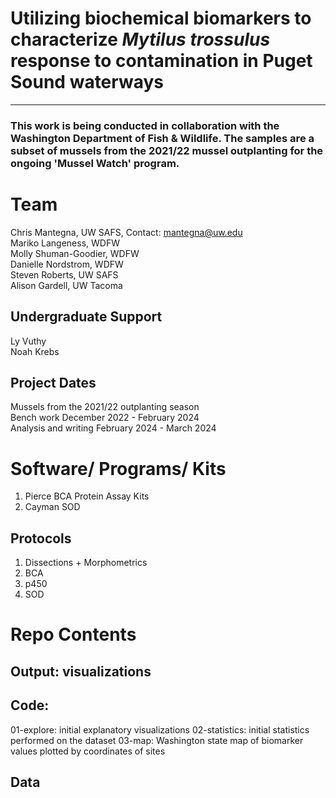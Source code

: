 # Utilizing biochemical biomarkers to characterize *Mytilus trossulus* response to contamination in Puget Sound waterways
--- 
### This work is being conducted in collaboration with the Washington Department of Fish & Wildlife. The samples are a subset of mussels from the 2021/22 mussel outplanting for the ongoing 'Mussel Watch' program.   

# Team
Chris Mantegna, UW SAFS, Contact: mantegna@uw.edu\
Mariko Langeness, WDFW\
Molly Shuman-Goodier, WDFW\
Danielle Nordstrom, WDFW\
Steven Roberts, UW SAFS\
Alison Gardell, UW Tacoma 

## Undergraduate Support
Ly Vuthy\
Noah Krebs 


## Project Dates
Mussels from the 2021/22 outplanting season\
Bench work December 2022 - February 2024\
Analysis and writing February 2024 - March 2024

# Software/ Programs/ Kits
1. Pierce BCA Protein Assay Kits
2. Cayman SOD
## Protocols 
1. Dissections + Morphometrics
2. BCA
3. p450
4. SOD
# Repo Contents
## Output: visualizations
## Code:
01-explore: initial explanatory visualizations
02-statistics: initial statistics performed on the dataset
03-map: Washington state map of biomarker values plotted by coordinates of sites
## Data

